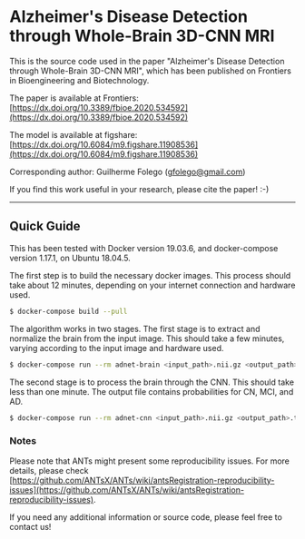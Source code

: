 # Alzheimer's Disease Detection through Whole-Brain 3D-CNN MRI

This is the source code used in the paper
"Alzheimer's Disease Detection through
Whole-Brain 3D-CNN MRI", which has been
published on Frontiers in Bioengineering
and Biotechnology.

The paper is available at Frontiers:
[https://dx.doi.org/10.3389/fbioe.2020.534592](https://dx.doi.org/10.3389/fbioe.2020.534592)

The model is available at figshare:
[https://dx.doi.org/10.6084/m9.figshare.11908536](https://dx.doi.org/10.6084/m9.figshare.11908536)

Corresponding author:
Guilherme Folego ([gfolego@gmail.com](mailto:gfolego@gmail.com))


If you find this work useful in your research, please cite the paper!  :-)

---

## Quick Guide

This has been tested with Docker version 19.03.6,
and docker-compose version 1.17.1, on Ubuntu 18.04.5.

The first step is to build the necessary docker images.
This process should take about 12 minutes, depending
on your internet connection and hardware used.

```bash
$ docker-compose build --pull
```


The algorithm works in two stages.
The first stage is to extract and normalize the brain
from the input image.
This should take a few minutes, varying according
to the input image and hardware used.

```bash
$ docker-compose run --rm adnet-brain <input_path>.nii.gz <output_path>.nii.gz
```


The second stage is to process the brain through the CNN.
This should take less than one minute.
The output file contains probabilities for CN, MCI, and AD.

```bash
$ docker-compose run --rm adnet-cnn <input_path>.nii.gz <output_path>.txt
```

### Notes

Please note that ANTs might present
some reproducibility issues.
For more details, please check
[https://github.com/ANTsX/ANTs/wiki/antsRegistration-reproducibility-issues](https://github.com/ANTsX/ANTs/wiki/antsRegistration-reproducibility-issues).

If you need any additional information
or source code, please feel free to contact us!


